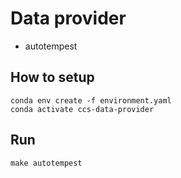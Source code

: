 # Data provider

- autotempest

## How to setup

```shell
conda env create -f environment.yaml
conda activate ccs-data-provider
```

## Run

```shell
make autotempest
```
